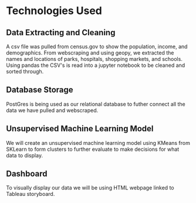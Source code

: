 # Technologies Used

## Data Extracting and Cleaning
A csv file was pulled from census.gov to show the population, income, and demographics. From webscraping and using geopy, we extracted the names and locations of parks, hospitals, shopping markets, and schools. Using pandas the CSV's is read into a jupyter notebook to be cleaned and sorted through.
## Database Storage
PostGres is being used as our relational database to futher connect all the data we have pulled and webscraped.
## Unsupervised Machine Learning Model
We will create an unsupervised machine learning model using KMeans from SKLearn to form clusters to further evaluate to make decisions for what data to display. 
## Dashboard
To visually display our data we will be using HTML webpage linked to Tableau storyboard. 

